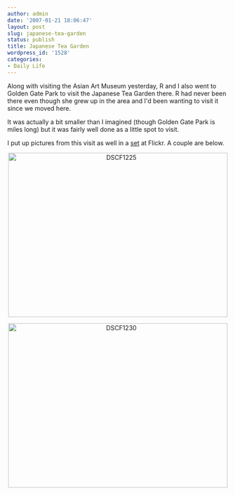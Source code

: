 ```yaml
---
author: admin
date: '2007-01-21 18:06:47'
layout: post
slug: japanese-tea-garden
status: publish
title: Japanese Tea Garden
wordpress_id: '1528'
categories:
- Daily Life
---
```

Along with visiting the Asian Art Museum yesterday, R and I also went to Golden Gate Park to visit the Japanese Tea Garden there. R had never been there even though she grew up in the area and I'd been wanting to visit it since we moved here.

It was actually a bit smaller than I imagined (though Golden Gate Park is miles long) but it was fairly well done as a little spot to visit.

I put up pictures from this visit as well in a <a href="http://www.flickr.com/photos/albill/sets/72157594492874448/">set</a> at Flickr. A couple are below.
<p align="center"><a title="Photo Sharing" href="http://www.flickr.com/photos/albill/365215899/"><img width="500" height="375" alt="DSCF1225" src="http://farm1.static.flickr.com/187/365215899_179edd3092.jpg" /></a></p>
<p align="center"><a title="Photo Sharing" href="http://www.flickr.com/photos/albill/365205737/"><img width="500" height="375" alt="DSCF1230" src="http://farm1.static.flickr.com/132/365205737_cf4a81c9f1.jpg" /></a></p>
